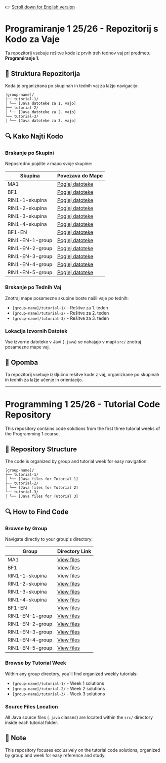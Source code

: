 👉 [Scroll down for English version](#programming-1-2526---tutorial-code-repository)


# Programiranje 1 25/26 - Repozitorij s Kodo za Vaje

Ta repozitorij vsebuje rešitve kode iz prvih treh tednov vaj pri predmetu **Programiranje 1**.

## 📁 Struktura Repozitorija

Koda je organizirana po skupinah in tednih vaj za lažjo navigacijo:

```
[group-name]/
├── tutorial-1/
│ └── [Java datoteke za 1. vajo]
├── tutorial-2/
│ └── [Java datoteke za 2. vajo]
└── tutorial-3/
│ └── [Java datoteke za 3. vajo]
```


## 🔍 Kako Najti Kodo

### Brskanje po Skupini
Neposredno pojdite v mapo svoje skupine:

| Skupina | Povezava do Mape |
|----------|------------------|
| MA1 | [Poglej datoteke](./MA1) |
| BF1 | [Poglej datoteke](./BF1) |
| RIN1-1-skupina | [Poglej datoteke](./RIN1-1-skupina) |
| RIN1-2-skupina | [Poglej datoteke](./RIN1-2-skupina) |
| RIN1-3-skupina | [Poglej datoteke](./RIN1-3-skupina) |
| RIN1-4-skupina | [Poglej datoteke](./RIN1-4-skupina) |
| BF1-EN | [Poglej datoteke](./BF1-EN) |
| RIN1-EN-1-group | [Poglej datoteke](./RIN1-EN-1-group) |
| RIN1-EN-2-group | [Poglej datoteke](./RIN1-EN-2-group) |
| RIN1-EN-3-group | [Poglej datoteke](./RIN1-EN-3-group) |
| RIN1-EN-4-group | [Poglej datoteke](./RIN1-EN-4-group) |
| RIN1-EN-5-group | [Poglej datoteke](./RIN1-EN-5-group) |

### Brskanje po Tednih Vaj
Znotraj mape posamezne skupine boste našli vaje po tednih:
- `[group-name]/tutorial-1/` - Rešitve za 1. teden  
- `[group-name]/tutorial-2/` - Rešitve za 2. teden  
- `[group-name]/tutorial-3/` - Rešitve za 3. teden  

### Lokacija Izvornih Datotek
Vse izvorne datoteke v Javi (`.java`) se nahajajo v mapi `src/` znotraj posamezne mape vaj.

## 📝 Opomba

Ta repozitorij vsebuje izključno rešitve kode z vaj, organizirane po skupinah in tednih za lažje učenje in orientacijo.

---

# Programming 1 25/26 - Tutorial Code Repository

This repository contains code solutions from the first three tutorial weeks of the Programming 1 course.

## 📁 Repository Structure

The code is organized by group and tutorial week for easy navigation:

```
[group-name]/
├── tutorial-1/
│ └── [Java files for Tutorial 1]
├── tutorial-2/
│ └── [Java files for Tutorial 2]
└── tutorial-3/
│ └── [Java files for Tutorial 3]
```


## 🔍 How to Find Code

### Browse by Group
Navigate directly to your group's directory:

| Group | Directory Link |
|-------|----------------|
| MA1 | [View files](./MA1) |
| BF1 | [View files](./BF1) |
| RIN1-1-skupina | [View files](./RIN1-1-skupina) |
| RIN1-2-skupina | [View files](./RIN1-2-skupina) |
| RIN1-3-skupina | [View files](./RIN1-3-skupina) |
| RIN1-4-skupina | [View files](./RIN1-4-skupina) |
| BF1-EN | [View files](./BF1-EN) |
| RIN1-EN-1-group | [View files](./RIN1-EN-1-group) |
| RIN1-EN-2-group | [View files](./RIN1-EN-2-group) |
| RIN1-EN-3-group | [View files](./RIN1-EN-3-group) |
| RIN1-EN-4-group | [View files](./RIN1-EN-4-group) |
| RIN1-EN-5-group | [View files](./RIN1-EN-5-group) |

### Browse by Tutorial Week
Within any group directory, you'll find organized weekly tutorials:
- `[group-name]/tutorial-1/` - Week 1 solutions
- `[group-name]/tutorial-2/` - Week 2 solutions  
- `[group-name]/tutorial-3/` - Week 3 solutions

### Source Files Location
All Java source files (`.java` classes) are located within the `src/` directory inside each tutorial folder.

## 📝 Note

This repository focuses exclusively on the tutorial code solutions, organized by group and week for easy reference and study.
